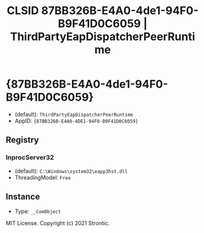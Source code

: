 ﻿---
title: "CLSID 87BB326B-E4A0-4de1-94F0-B9F41D0C6059 | ThirdPartyEapDispatcherPeerRuntime"
excerpt: What is COM-Object CLSID 87BB326B-E4A0-4de1-94F0-B9F41D0C6059?
---

# {87BB326B-E4A0-4de1-94F0-B9F41D0C6059}

* (default): `ThirdPartyEapDispatcherPeerRuntime`
* AppID: `{87BB326B-E4A0-4DE1-94F0-B9F41D0C6059}`

## Registry


### InprocServer32

* (default): `C:\Windows\system32\eapp3hst.dll`
* ThreadingModel: `Free`

## Instance

* Type: `__ComObject`

MIT License. Copyright (c) 2021 Strontic.


